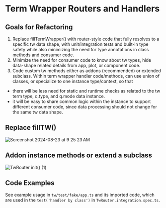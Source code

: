 # Term Wrapper Routers and Handlers

## Goals for Refactoring

1. Replace fillTermWrapper() with router-style code that fully resolves to a specific tw data shape,
with unit/integration tests and built-in type safety while also minimizing the need for type annotations
in class methods and consumer code.
2. Minimize the need for consumer code to know about tw types, hide data-shape related
details from app, plot, or component code.
3. Code custom tw methods either as addons (recommended) or extended subclass. Within term wrapper handler code/methods, can use union of classes, or specialize to
one instance type/context, so that 
- there will be less need for static and runtime checks as related to the tw term type,
q.type, and q.mode data instance.
- it will be easy to share common logic within the instance to support different consumer code,
since data processing should not change for the same tw data shape.

## Replace fillTW()
![Screenshot 2024-08-23 at 9 25 23 AM](https://github.com/user-attachments/assets/ba98482e-cfed-4685-9c41-43d0063742b1)

## Addon instance methods or extend a subclass

![TwRouter init() (1)](https://github.com/user-attachments/assets/3ea57125-a5db-4fdf-8133-8ab35e09e160)

## Code Examples

See example usage in `tw/test/fake/app.ts` and its imported code, which are used in the `test('handler by class')`
in `TwRouter.integration.spec.ts`.
